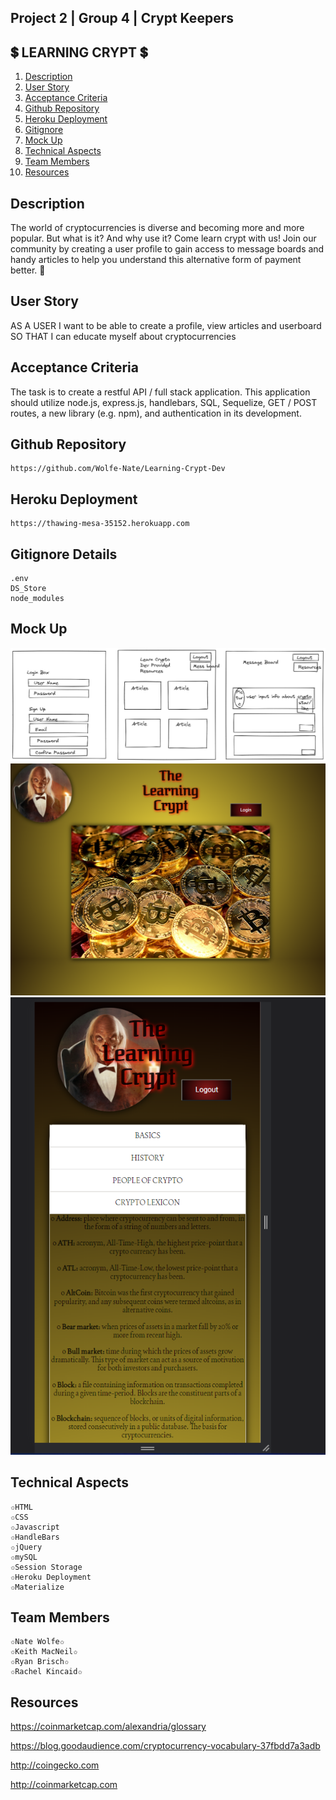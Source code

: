 ## Project 2 | Group 4 | Crypt Keepers

## 💲 LEARNING CRYPT 💲

1. [Description](#description)
2. [User Story](#user-story)
3. [Acceptance Criteria](#acceptance-criteria)
4. [Github Repository](#github-repository)
5. [Heroku Deployment](#heroku-deployment)
6. [Gitignore](#gitignore-details)
7. [Mock Up](#mock-up)
8. [Technical Aspects](#technical-aspects)
9. [Team Members](#team-members)
10. [Resources](#resources)

## Description

The world of cryptocurrencies is diverse and becoming more and more popular. But what is it? And why use it? Come learn crypt with us! Join our community by creating a user profile to gain access to message boards and handy articles to help you understand this alternative form of payment better. 💸

## User Story

AS A USER I want to be able to create a profile, view articles and userboard
SO THAT I can educate myself about cryptocurrencies

## Acceptance Criteria

The task is to create a restful API / full stack application. This application should utilize node.js, express.js, handlebars, SQL, Sequelize, GET / POST routes, a new library (e.g. npm), and authentication in its development.

## Github Repository

    https://github.com/Wolfe-Nate/Learning-Crypt-Dev

## Heroku Deployment

    https://thawing-mesa-35152.herokuapp.com

## Gitignore Details

    .env
    DS_Store
    node_modules

## Mock Up

<img src="public/images/WireFrameProj2.png">
<img src="public/images/image (1).png">
<img src="public/images/image (2).png">

## Technical Aspects

    ✩HTML
    ✩CSS
    ✩Javascript
    ✩HandleBars
    ✩jQuery
    ✩mySQL
    ✩Session Storage
    ✩Heroku Deployment
    ✩Materialize

## Team Members

    ✩Nate Wolfe✩
    ✩Keith MacNeil✩
    ✩Ryan Brisch✩
    ✩Rachel Kincaid✩

## Resources

https://coinmarketcap.com/alexandria/glossary

https://blog.goodaudience.com/cryptocurrency-vocabulary-37fbdd7a3adb

http://coingecko.com

http://coinmarketcap.com

